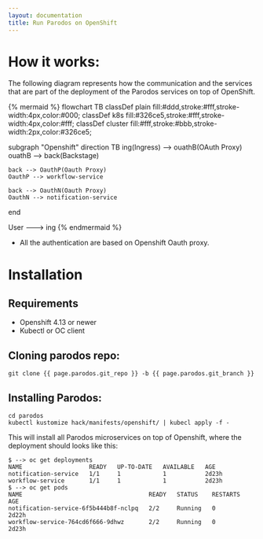 ```yaml
---
layout: documentation
title: Run Parodos on OpenShift
---
```


# How it works:

The following diagram represents how the communication and the services that
are part of the deployment of the Parodos services on top of OpenShift.

{% mermaid %}
flowchart TB
  classDef plain fill:#ddd,stroke:#fff,stroke-width:4px,color:#000;
  classDef k8s fill:#326ce5,stroke:#fff,stroke-width:4px,color:#fff;
  classDef cluster fill:#fff,stroke:#bbb,stroke-width:2px,color:#326ce5;

  subgraph "Openshift"
    direction TB
    ing(Ingress) --> ouathB(OAuth Proxy)
    ouathB --> back(Backstage)

    back --> OauthP(Oauth Proxy)
    OauthP --> workflow-service

    back --> OauthN(Oauth Proxy)
    OauthN --> notification-service
  end

  User --->  ing
{% endmermaid %}

- All the authentication are based on Openshift Oauth proxy.

# Installation

## Requirements

- Openshift 4.13 or newer
- Kubectl or OC client

## Cloning parodos repo:

```
git clone {{ page.parodos.git_repo }} -b {{ page.parodos.git_branch }}
```

## Installing Parodos:

```
cd parodos
kubectl kustomize hack/manifests/openshift/ | kubecl apply -f -
```

This will install all Parodos microservices on top of Openshift, where the
deployment should looks like this:

```
$ --> oc get deployments
NAME                   READY   UP-TO-DATE   AVAILABLE   AGE
notification-service   1/1     1            1           2d23h
workflow-service       1/1     1            1           2d23h
$ --> oc get pods
NAME                                    READY   STATUS    RESTARTS   AGE
notification-service-6f5b444b8f-nclpq   2/2     Running   0          2d22h
workflow-service-764cd6f666-9dhwz       2/2     Running   0          2d23h
```

